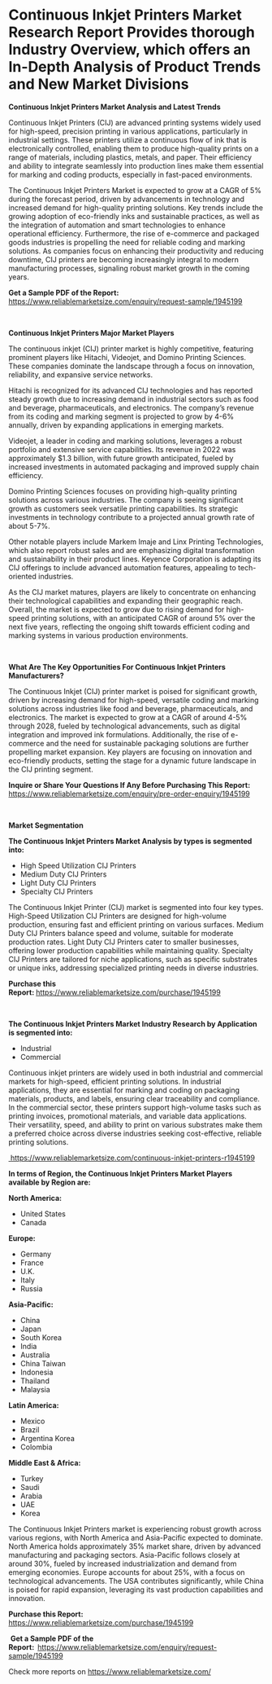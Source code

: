 <p><h1>Continuous Inkjet Printers Market Research Report Provides thorough Industry Overview, which offers an In-Depth Analysis of Product Trends and New Market Divisions</h1></p><p><strong>Continuous Inkjet Printers Market Analysis and Latest Trends</strong></p>
<p><p>Continuous Inkjet Printers (CIJ) are advanced printing systems widely used for high-speed, precision printing in various applications, particularly in industrial settings. These printers utilize a continuous flow of ink that is electronically controlled, enabling them to produce high-quality prints on a range of materials, including plastics, metals, and paper. Their efficiency and ability to integrate seamlessly into production lines make them essential for marking and coding products, especially in fast-paced environments.</p><p>The Continuous Inkjet Printers Market is expected to grow at a CAGR of 5% during the forecast period, driven by advancements in technology and increased demand for high-quality printing solutions. Key trends include the growing adoption of eco-friendly inks and sustainable practices, as well as the integration of automation and smart technologies to enhance operational efficiency. Furthermore, the rise of e-commerce and packaged goods industries is propelling the need for reliable coding and marking solutions. As companies focus on enhancing their productivity and reducing downtime, CIJ printers are becoming increasingly integral to modern manufacturing processes, signaling robust market growth in the coming years.</p></p>
<p><strong>Get a Sample PDF of the Report:&nbsp;</strong> <a href="https://www.reliablemarketsize.com/enquiry/request-sample/1945199?utm_campaign=2568&utm_medium=2&utm_source=Github&utm_content=ia&utm_term=23022025&utm_id=continuous-inkjet-printers">https://www.reliablemarketsize.com/enquiry/request-sample/1945199</a></p>
<p>&nbsp;</p>
<p><strong>Continuous Inkjet Printers Major Market Players</strong></p>
<p><p>The continuous inkjet (CIJ) printer market is highly competitive, featuring prominent players like Hitachi, Videojet, and Domino Printing Sciences. These companies dominate the landscape through a focus on innovation, reliability, and expansive service networks.</p><p>Hitachi is recognized for its advanced CIJ technologies and has reported steady growth due to increasing demand in industrial sectors such as food and beverage, pharmaceuticals, and electronics. The company’s revenue from its coding and marking segment is projected to grow by 4-6% annually, driven by expanding applications in emerging markets.</p><p>Videojet, a leader in coding and marking solutions, leverages a robust portfolio and extensive service capabilities. Its revenue in 2022 was approximately $1.3 billion, with future growth anticipated, fueled by increased investments in automated packaging and improved supply chain efficiency.</p><p>Domino Printing Sciences focuses on providing high-quality printing solutions across various industries. The company is seeing significant growth as customers seek versatile printing capabilities. Its strategic investments in technology contribute to a projected annual growth rate of about 5-7%.</p><p>Other notable players include Markem Imaje and Linx Printing Technologies, which also report robust sales and are emphasizing digital transformation and sustainability in their product lines. Keyence Corporation is adapting its CIJ offerings to include advanced automation features, appealing to tech-oriented industries.</p><p>As the CIJ market matures, players are likely to concentrate on enhancing their technological capabilities and expanding their geographic reach. Overall, the market is expected to grow due to rising demand for high-speed printing solutions, with an anticipated CAGR of around 5% over the next five years, reflecting the ongoing shift towards efficient coding and marking systems in various production environments.</p></p>
<p>&nbsp;</p>
<p><strong>What Are The Key Opportunities For Continuous Inkjet Printers Manufacturers?</strong></p>
<p><p>The Continuous Inkjet (CIJ) printer market is poised for significant growth, driven by increasing demand for high-speed, versatile coding and marking solutions across industries like food and beverage, pharmaceuticals, and electronics. The market is expected to grow at a CAGR of around 4-5% through 2028, fueled by technological advancements, such as digital integration and improved ink formulations. Additionally, the rise of e-commerce and the need for sustainable packaging solutions are further propelling market expansion. Key players are focusing on innovation and eco-friendly products, setting the stage for a dynamic future landscape in the CIJ printing segment.</p></p>
<p><strong>Inquire or Share Your Questions If Any Before Purchasing This Report:</strong> <a href="https://www.reliablemarketsize.com/enquiry/pre-order-enquiry/1945199?utm_campaign=2568&utm_medium=2&utm_source=Github&utm_content=ia&utm_term=23022025&utm_id=continuous-inkjet-printers">https://www.reliablemarketsize.com/enquiry/pre-order-enquiry/1945199</a></p>
<p>&nbsp;</p>
<p><strong>Market Segmentation</strong></p>
<p><strong>The Continuous Inkjet Printers Market Analysis by types is segmented into:</strong></p>
<p><ul><li>High Speed Utilization CIJ Printers</li><li>Medium Duty CIJ Printers</li><li>Light Duty CIJ Printers</li><li>Specialty CIJ Printers</li></ul></p>
<p><p>The Continuous Inkjet Printer (CIJ) market is segmented into four key types. High-Speed Utilization CIJ Printers are designed for high-volume production, ensuring fast and efficient printing on various surfaces. Medium Duty CIJ Printers balance speed and volume, suitable for moderate production rates. Light Duty CIJ Printers cater to smaller businesses, offering lower production capabilities while maintaining quality. Specialty CIJ Printers are tailored for niche applications, such as specific substrates or unique inks, addressing specialized printing needs in diverse industries.</p></p>
<p><strong>Purchase this Report:&nbsp;</strong><a href="https://www.reliablemarketsize.com/purchase/1945199?utm_campaign=2568&utm_medium=2&utm_source=Github&utm_content=ia&utm_term=23022025&utm_id=continuous-inkjet-printers">https://www.reliablemarketsize.com/purchase/1945199</a></p>
<p>&nbsp;</p>
<p><strong>The Continuous Inkjet Printers Market Industry Research by Application is segmented into:</strong></p>
<p><ul><li>Industrial</li><li>Commercial</li></ul></p>
<p><p>Continuous inkjet printers are widely used in both industrial and commercial markets for high-speed, efficient printing solutions. In industrial applications, they are essential for marking and coding on packaging materials, products, and labels, ensuring clear traceability and compliance. In the commercial sector, these printers support high-volume tasks such as printing invoices, promotional materials, and variable data applications. Their versatility, speed, and ability to print on various substrates make them a preferred choice across diverse industries seeking cost-effective, reliable printing solutions.</p></p>
<p><a href="https://www.reliablemarketsize.com/continuous-inkjet-printers-r1945199?utm_campaign=2568&utm_medium=2&utm_source=Github&utm_content=ia&utm_term=23022025&utm_id=continuous-inkjet-printers">&nbsp;https://www.reliablemarketsize.com/continuous-inkjet-printers-r1945199</a></p>
<p><strong>In terms of Region, the Continuous Inkjet Printers Market Players available by Region are:</strong></p>
<p>
    <p> <strong> North America: </strong>
        <ul>
            <li>United States</li>
            <li>Canada</li>
        </ul>
        </p> 
    <p> <strong> Europe: </strong>
        <ul>
            <li>Germany</li>
            <li>France</li>
            <li>U.K.</li>
            <li>Italy</li>
            <li>Russia</li>
        </ul>
        </p> 
    <p> <strong> Asia-Pacific: </strong>
        <ul>
            <li>China</li>
            <li>Japan</li>
            <li>South Korea</li>
            <li>India</li>
            <li>Australia</li>
            <li>China Taiwan</li>
            <li>Indonesia</li>
            <li>Thailand</li>
            <li>Malaysia</li>
        </ul>
        </p> 
    <p> <strong> Latin America: </strong>
        <ul>
            <li>Mexico</li>
            <li>Brazil</li>
            <li>Argentina Korea</li>
            <li>Colombia</li>
        </ul>
        </p> 
    <p> <strong> Middle East & Africa: </strong>
        <ul>
            <li>Turkey</li>
            <li>Saudi</li>
            <li>Arabia</li>
            <li>UAE</li>
            <li>Korea</li>
        </ul>
    </p>
    </p>
<p><p>The Continuous Inkjet Printers market is experiencing robust growth across various regions, with North America and Asia-Pacific expected to dominate. North America holds approximately 35% market share, driven by advanced manufacturing and packaging sectors. Asia-Pacific follows closely at around 30%, fueled by increased industrialization and demand from emerging economies. Europe accounts for about 25%, with a focus on technological advancements. The USA contributes significantly, while China is poised for rapid expansion, leveraging its vast production capabilities and innovation.</p></p>
<p><strong>Purchase this Report: </strong><a href="https://www.reliablemarketsize.com/purchase/1945199?utm_campaign=2568&utm_medium=2&utm_source=Github&utm_content=ia&utm_term=23022025&utm_id=continuous-inkjet-printers">https://www.reliablemarketsize.com/purchase/1945199</a></p>
<p>&nbsp;<strong>Get a Sample PDF of the Report:&nbsp;&nbsp;</strong><a href="https://www.reliablemarketsize.com/enquiry/request-sample/1945199?utm_campaign=2568&utm_medium=2&utm_source=Github&utm_content=ia&utm_term=23022025&utm_id=continuous-inkjet-printers">https://www.reliablemarketsize.com/enquiry/request-sample/1945199</a></p>
<p><strong></strong></p>
<p>Check more reports on <a href="https://www.reliablemarketsize.com/?utm_campaign=2568&utm_medium=2&utm_source=Github&utm_content=ia&utm_term=23022025&utm_id=continuous-inkjet-printers">https://www.reliablemarketsize.com/</a></p>